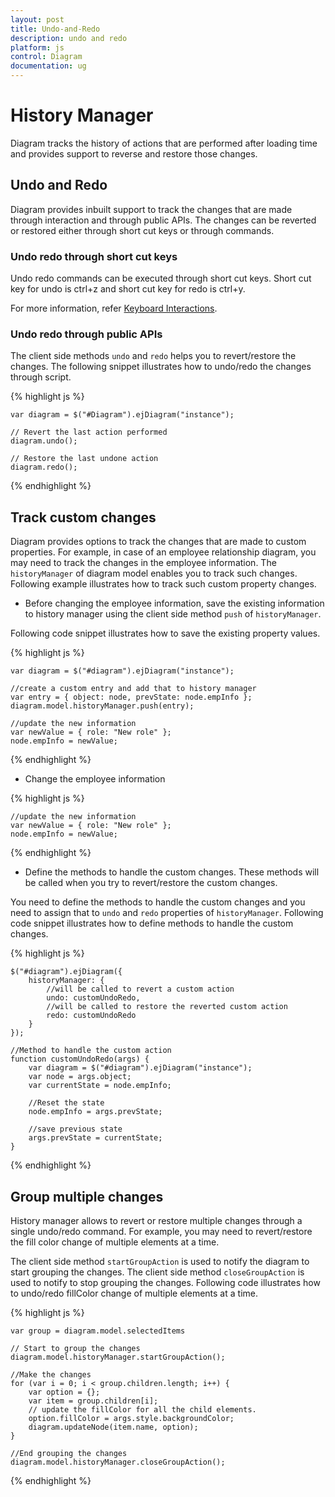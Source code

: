 ```yaml
---
layout: post
title: Undo-and-Redo
description: undo and redo
platform: js
control: Diagram
documentation: ug
---
```


# History Manager

Diagram tracks the history of actions that are performed after loading time and provides support to reverse and restore those changes. 

## Undo and Redo

Diagram provides inbuilt support to track the changes that are made through interaction and through public APIs. The changes can be reverted or restored either through short cut keys or through commands.

### Undo redo through short cut keys

Undo redo commands can be executed through short cut keys. Short cut key for undo is ctrl+z and short cut key for redo is ctrl+y.

For more information, refer [Keyboard Interactions](/js/Diagram/Interaction "Keyboard").

### Undo redo through public APIs

The client side methods `undo` and `redo` helps you to revert/restore the changes. The following snippet illustrates how to undo/redo the changes through script.

{% highlight js %}

    var diagram = $("#Diagram").ejDiagram("instance");
    
    // Revert the last action performed    
    diagram.undo();
    
    // Restore the last undone action     
    diagram.redo();  

{% endhighlight %} 


## Track custom changes

Diagram provides options to track the changes that are made to custom properties. For example, in case of an employee relationship diagram, you may need to track the changes in the employee information. The `historyManager` of diagram model enables you to track such changes.      
Following example illustrates how to track such custom property changes.

* Before changing the employee information, save the existing information to history manager using the client side method `push` of `historyManager`.

 Following code snippet illustrates how to save the existing property values. 

{% highlight js %}

    var diagram = $("#diagram").ejDiagram("instance");
    
    //create a custom entry and add that to history manager 
    var entry = { object: node, prevState: node.empInfo };    
    diagram.model.historyManager.push(entry);

    //update the new information    
    var newValue = { role: "New role" };
    node.empInfo = newValue;

{% endhighlight %} 

* Change the employee information

{% highlight js %}

    //update the new information    
    var newValue = { role: "New role" };
    node.empInfo = newValue;

{% endhighlight %} 

* Define the methods to handle the custom changes. These methods will be called when you try to revert/restore the custom changes.

You need to define the methods to handle the custom changes and you need to assign that to `undo` and `redo` properties of `historyManager`.
Following code snippet illustrates how to define methods to handle the custom changes.

{% highlight js %}

    $("#diagram").ejDiagram({
        historyManager: {
            //will be called to revert a custom action
            undo: customUndoRedo,
            //will be called to restore the reverted custom action
            redo: customUndoRedo
        }
    });

    //Method to handle the custom action 
    function customUndoRedo(args) {
        var diagram = $("#diagram").ejDiagram("instance");
        var node = args.object;
        var currentState = node.empInfo;

        //Reset the state
        node.empInfo = args.prevState;

        //save previous state
        args.prevState = currentState;
    }
    
{% endhighlight %} 

## Group multiple changes 

History manager allows to revert or restore multiple changes through a single undo/redo command. For example, you may need to revert/restore the fill color change of multiple elements at a time.

The client side method `startGroupAction` is used to notify the diagram to start grouping the changes. The client side method `closeGroupAction` is used to notify to stop grouping the changes. Following code illustrates how to undo/redo fillColor change of multiple elements at a time.

{% highlight js %}

    var group = diagram.model.selectedItems

    // Start to group the changes
    diagram.model.historyManager.startGroupAction();

    //Make the changes
    for (var i = 0; i < group.children.length; i++) {
        var option = {};
        var item = group.children[i];
        // update the fillColor for all the child elements.
        option.fillColor = args.style.backgroundColor;
        diagram.updateNode(item.name, option);
    }

    //End grouping the changes
    diagram.model.historyManager.closeGroupAction();

{% endhighlight %} 